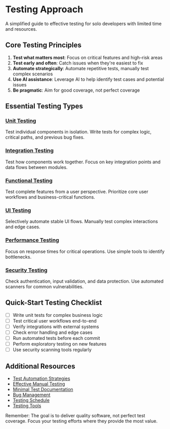 # Testing Approach

A simplified guide to effective testing for solo developers with limited time and resources.

## Core Testing Principles

1. **Test what matters most**: Focus on critical features and high-risk areas
2. **Test early and often**: Catch issues when they're easiest to fix
3. **Automate strategically**: Automate repetitive tests, manually test complex scenarios
4. **Use AI assistance**: Leverage AI to help identify test cases and potential issues
5. **Be pragmatic**: Aim for good coverage, not perfect coverage

## Essential Testing Types

### [Unit Testing](Unit-Testing.md)

Test individual components in isolation. Write tests for complex logic, critical paths, and previous bug fixes.

### [Integration Testing](Integration-Testing.md)

Test how components work together. Focus on key integration points and data flows between modules.

### [Functional Testing](Functional-Testing.md)

Test complete features from a user perspective. Prioritize core user workflows and business-critical functions.

### [UI Testing](Automated-UI-Testing.md)

Selectively automate stable UI flows. Manually test complex interactions and edge cases.

### [Performance Testing](Performance-Testing.md)

Focus on response times for critical operations. Use simple tools to identify bottlenecks.

### [Security Testing](Security-Testing.md)

Check authentication, input validation, and data protection. Use automated scanners for common vulnerabilities.

## Quick-Start Testing Checklist

- [ ] Write unit tests for complex business logic
- [ ] Test critical user workflows end-to-end
- [ ] Verify integrations with external systems
- [ ] Check error handling and edge cases
- [ ] Run automated tests before each commit
- [ ] Perform exploratory testing on new features
- [ ] Use security scanning tools regularly

## Additional Resources

- [Test Automation Strategies](Test-Automation.md)
- [Effective Manual Testing](Manual-Testing-Strategies.md)
- [Minimal Test Documentation](Test-Documentation.md)
- [Bug Management](Bug-Triage-Management.md)
- [Testing Schedule](Testing-Schedule.md)
- [Testing Tools](Testing-Tools.md)

Remember: The goal is to deliver quality software, not perfect test coverage. Focus your testing efforts where they provide the most value.
